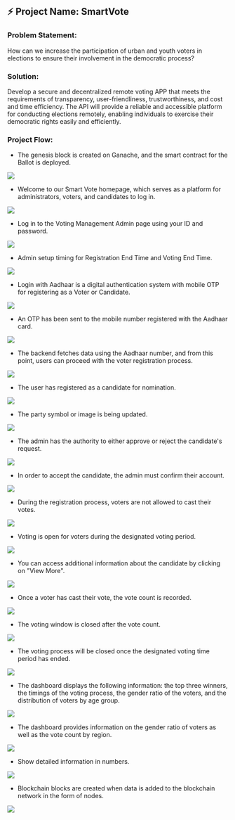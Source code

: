 ## :zap: Project Name: SmartVote

### Problem Statement: 
How can we increase the participation of urban and youth voters in elections to ensure their involvement in the democratic process?

### Solution:
Develop a secure and decentralized remote voting APP that meets the requirements of transparency, user-friendliness, trustworthiness, and cost and time efficiency. The API will provide a reliable and accessible platform for conducting elections remotely, enabling individuals to exercise their democratic rights easily and efficiently.

### Project Flow:
- The genesis block is created on Ganache, and the smart contract for the Ballot is deployed.
<img src = "https://github.com/kr123Manish/SmartVote/blob/main/Resources/Project%20ScreenSorts/1.PNG"/>

- Welcome to our Smart Vote homepage, which serves as a platform for administrators, voters, and candidates to log in.
<img src = "https://github.com/kr123Manish/SmartVote/blob/main/Resources/Project%20ScreenSorts/9.PNG"/>

- Log in to the Voting Management Admin page using your ID and password.
<img src = "https://github.com/kr123Manish/SmartVote/blob/main/Resources/Project%20ScreenSorts/10.PNG"/>

- Admin setup timing for Registration End Time and Voting End Time.
<img src = "https://github.com/kr123Manish/SmartVote/blob/main/Resources/Project%20ScreenSorts/16.PNG"/>

- Login with Aadhaar is a digital authentication system with mobile OTP for registering as a Voter or Candidate.
<img src = "https://github.com/kr123Manish/SmartVote/blob/main/Resources/Project%20ScreenSorts/12.PNG"/>

- An OTP has been sent to the mobile number registered with the Aadhaar card.
<img src = "https://github.com/kr123Manish/SmartVote/blob/main/Resources/Project%20ScreenSorts/14.PNG"/>

- The backend fetches data using the Aadhaar number, and from this point, users can proceed with the voter registration process.
<img src = "https://github.com/kr123Manish/SmartVote/blob/main/Resources/Project%20ScreenSorts/13.PNG"/>

- The user has registered as a candidate for nomination.
<img src = "https://github.com/kr123Manish/SmartVote/blob/main/Resources/Project%20ScreenSorts/19.PNG"/>

- The party symbol or image is being updated.
<img src = "https://github.com/kr123Manish/SmartVote/blob/main/Resources/Project%20ScreenSorts/18.PNG"/>

- The admin has the authority to either approve or reject the candidate's request.
<img src = "https://github.com/kr123Manish/SmartVote/blob/main/Resources/Project%20ScreenSorts/21.PNG"/>

- In order to accept the candidate, the admin must confirm their account.
<img src = "https://github.com/kr123Manish/SmartVote/blob/main/Resources/Project%20ScreenSorts/22.PNG"/>

- During the registration process, voters are not allowed to cast their votes.
<img src = "https://github.com/kr123Manish/SmartVote/blob/main/Resources/Project%20ScreenSorts/20.PNG"/>

- Voting is open for voters during the designated voting period.
<img src = "https://github.com/kr123Manish/SmartVote/blob/main/Resources/Project%20ScreenSorts/23.PNG"/>

- You can access additional information about the candidate by clicking on "View More".
<img src = "https://github.com/kr123Manish/SmartVote/blob/main/Resources/Project%20ScreenSorts/24.PNG"/>

- Once a voter has cast their vote, the vote count is recorded.
<img src = "https://github.com/kr123Manish/SmartVote/blob/main/Resources/Project%20ScreenSorts/25.PNG"/>

- The voting window is closed after the vote count.
<img src = "https://github.com/kr123Manish/SmartVote/blob/main/Resources/Project%20ScreenSorts/31.PNG"/>

- The voting process will be closed once the designated voting time period has ended.
<img src = "https://github.com/kr123Manish/SmartVote/blob/main/Resources/Project%20ScreenSorts/26.PNG"/>

- The dashboard displays the following information: the top three winners, the timings of the voting process, the gender ratio of the voters, and the distribution of voters by age group.
<img src = "https://github.com/kr123Manish/SmartVote/blob/main/Resources/Project%20ScreenSorts/27.PNG"/>


- The dashboard provides information on the gender ratio of voters as well as the vote count by region.
<img src = "https://github.com/kr123Manish/SmartVote/blob/main/Resources/Project%20ScreenSorts/29.PNG"/>


- Show detailed information in numbers.
<img src = "https://github.com/kr123Manish/SmartVote/blob/main/Resources/Project%20ScreenSorts/28.PNG"/>

- Blockchain blocks are created when data is added to the blockchain network in the form of nodes.
<img src = "https://github.com/kr123Manish/SmartVote/blob/main/Resources/Project%20ScreenSorts/30.PNG"/>





